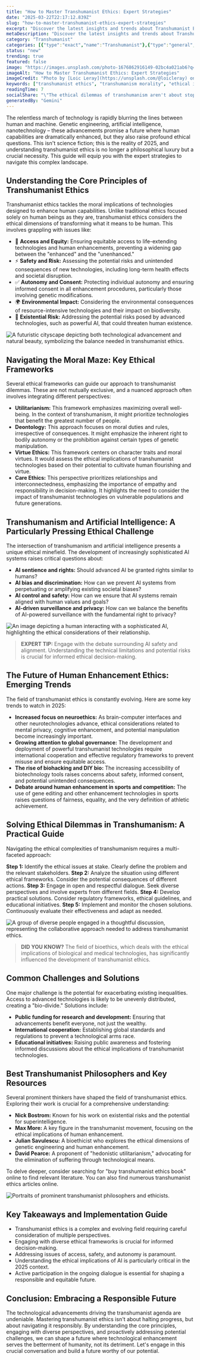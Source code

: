 ```yaml
---
title: "How to Master Transhumanist Ethics: Expert Strategies"
date: "2025-03-22T22:17:12.839Z"
slug: "how-to-master-transhumanist-ethics-expert-strategies"
excerpt: "Discover the latest insights and trends about Transhumanist Ethics. This comprehensive guide covers everything you need to know about Transhumanist Ethics in 2025."
metaDescription: "Discover the latest insights and trends about Transhumanist Ethics. This comprehensive guide covers everything you need to know about Transhumanist Ethics ..."
category: "Transhumanist"
categories: [{"type":"exact","name":"Transhumanist"},{"type":"general","name":"Bioethics"},{"type":"medium","name":"Neuroethics"},{"type":"specific","name":"Brain-Computer Interfaces"},{"type":"niche","name":"Neural Implants"}]
status: "new"
trending: true
featured: false
image: "https://images.unsplash.com/photo-1676862916149-02bc4a021ab6?q=85&w=1200&fit=max&fm=webp&auto=compress"
imageAlt: "How to Master Transhumanist Ethics: Expert Strategies"
imageCredit: "Photo by [Loic Leray](https://unsplash.com/@loicleray) on Unsplash"
keywords: ["transhumanist ethics", "transhumanism morality", "ethical implications of transhumanism", "transhumanist bioethics", "future of human enhancement ethics", "transhumanism and artificial intelligence ethics", "best transhumanist philosophers", "transhumanist ethics articles", "buy transhumanist ethics book", "solving ethical dilemmas in transhumanism"]
readingTime: 7
socialShare: "\"The ethical dilemmas of transhumanism aren't about stopping progress, but about guiding it responsibly.  Our choices today will shape the future of humanity for generations to come.\""
generatedBy: "Gemini"
---
```




The relentless march of technology is rapidly blurring the lines between human and machine.  Genetic engineering, artificial intelligence, nanotechnology – these advancements promise a future where human capabilities are dramatically enhanced, but they also raise profound ethical questions.  This isn't science fiction; this is the reality of 2025, and understanding transhumanist ethics is no longer a philosophical luxury but a crucial necessity. This guide will equip you with the expert strategies to navigate this complex landscape.

## Understanding the Core Principles of Transhumanist Ethics

Transhumanist ethics tackles the moral implications of technologies designed to enhance human capabilities.  Unlike traditional ethics focused solely on human beings as they are, transhumanist ethics considers the ethical dimensions of transforming what it means to be human. This involves grappling with issues like:

* 🔑 **Access and Equity:**  Ensuring equitable access to life-extending technologies and human enhancements, preventing a widening gap between the "enhanced" and the "unenhanced."
* ⚡ **Safety and Risk:**  Assessing the potential risks and unintended consequences of new technologies, including long-term health effects and societal disruption.
* ✅ **Autonomy and Consent:**  Protecting individual autonomy and ensuring informed consent in all enhancement procedures, particularly those involving genetic modifications.
* 🌍 **Environmental Impact:**  Considering the environmental consequences of resource-intensive technologies and their impact on biodiversity.
* 🤔 **Existential Risk:**  Addressing the potential risks posed by advanced technologies, such as powerful AI, that could threaten human existence.

![A futuristic cityscape depicting both technological advancement and natural beauty, symbolizing the balance needed in transhumanist ethics.](https://images.unsplash.com/photo-1658061927507-e135012dbe20?q=85&w=1200&fit=max&fm=webp&auto=compress)

## Navigating the Moral Maze: Key Ethical Frameworks

Several ethical frameworks can guide our approach to transhumanist dilemmas. These are not mutually exclusive, and a nuanced approach often involves integrating different perspectives:

* **Utilitarianism:**  This framework emphasizes maximizing overall well-being.  In the context of transhumanism, it might prioritize technologies that benefit the greatest number of people.
* **Deontology:**  This approach focuses on moral duties and rules, irrespective of consequences.  It might emphasize the inherent right to bodily autonomy or the prohibition against certain types of genetic manipulation.
* **Virtue Ethics:**  This framework centers on character traits and moral virtues.  It would assess the ethical implications of transhumanist technologies based on their potential to cultivate human flourishing and virtue.
* **Care Ethics:**  This perspective prioritizes relationships and interconnectedness, emphasizing the importance of empathy and responsibility in decision-making.  It highlights the need to consider the impact of transhumanist technologies on vulnerable populations and future generations.

##  Transhumanism and Artificial Intelligence: A Particularly Pressing Ethical Challenge

The intersection of transhumanism and artificial intelligence presents a unique ethical minefield.  The development of increasingly sophisticated AI systems raises critical questions about:

* **AI sentience and rights:** Should advanced AI be granted rights similar to humans?
* **AI bias and discrimination:** How can we prevent AI systems from perpetuating or amplifying existing societal biases?
* **AI control and safety:** How can we ensure that AI systems remain aligned with human values and goals?
* **AI-driven surveillance and privacy:** How can we balance the benefits of AI-powered surveillance with the fundamental right to privacy?

![An image depicting a human interacting with a sophisticated AI, highlighting the ethical considerations of their relationship.](https://images.unsplash.com/photo-1676862916149-02bc4a021ab6?q=85&w=1200&fit=max&fm=webp&auto=compress)

> **EXPERT TIP:** Engage with the debate surrounding AI safety and alignment.  Understanding the technical limitations and potential risks is crucial for informed ethical decision-making.

## The Future of Human Enhancement Ethics: Emerging Trends

The field of transhumanist ethics is constantly evolving.  Here are some key trends to watch in 2025:

* **Increased focus on neuroethics:** As brain-computer interfaces and other neurotechnologies advance, ethical considerations related to mental privacy, cognitive enhancement, and potential manipulation become increasingly important.
* **Growing attention to global governance:**  The development and deployment of powerful transhumanist technologies require international cooperation and effective regulatory frameworks to prevent misuse and ensure equitable access.
* **The rise of biohacking and DIY bio:**  The increasing accessibility of biotechnology tools raises concerns about safety, informed consent, and potential unintended consequences.
* **Debate around human enhancement in sports and competition:**  The use of gene editing and other enhancement technologies in sports raises questions of fairness, equality, and the very definition of athletic achievement.

## Solving Ethical Dilemmas in Transhumanism: A Practical Guide

Navigating the ethical complexities of transhumanism requires a multi-faceted approach:

**Step 1:** Identify the ethical issues at stake. Clearly define the problem and the relevant stakeholders.
**Step 2:**  Analyze the situation using different ethical frameworks. Consider the potential consequences of different actions.
**Step 3:**  Engage in open and respectful dialogue.  Seek diverse perspectives and involve experts from different fields.
**Step 4:**  Develop practical solutions.  Consider regulatory frameworks, ethical guidelines, and educational initiatives.
**Step 5:**  Implement and monitor the chosen solutions.  Continuously evaluate their effectiveness and adapt as needed.

![A group of diverse people engaged in a thoughtful discussion, representing the collaborative approach needed to address transhumanist ethics.](https://images.unsplash.com/photo-1597981297796-f69f60b230ca?q=85&w=1200&fit=max&fm=webp&auto=compress)

> **DID YOU KNOW?**  The field of bioethics, which deals with the ethical implications of biological and medical technologies, has significantly influenced the development of transhumanist ethics.

## Common Challenges and Solutions

One major challenge is the potential for exacerbating existing inequalities.  Access to advanced technologies is likely to be unevenly distributed, creating a "bio-divide." Solutions include:

* **Public funding for research and development:** Ensuring that advancements benefit everyone, not just the wealthy.
* **International cooperation:**  Establishing global standards and regulations to prevent a technological arms race.
* **Educational initiatives:** Raising public awareness and fostering informed discussions about the ethical implications of transhumanist technologies.

## Best Transhumanist Philosophers and Key Resources

Several prominent thinkers have shaped the field of transhumanist ethics.  Exploring their work is crucial for a comprehensive understanding:

* **Nick Bostrom:** Known for his work on existential risks and the potential for superintelligence.
* **Max More:** A key figure in the transhumanist movement, focusing on the ethical implications of human enhancement.
* **Julian Savulescu:** A bioethicist who explores the ethical dimensions of genetic engineering and human enhancement.
* **David Pearce:**  A proponent of "hedonistic utilitarianism," advocating for the elimination of suffering through technological means.

To delve deeper, consider searching for "buy transhumanist ethics book" online to find relevant literature. You can also find numerous transhumanist ethics articles online.

![Portraits of prominent transhumanist philosophers and ethicists.](https://images.unsplash.com/photo-1645821522708-898c52901a8c?q=85&w=1200&fit=max&fm=webp&auto=compress)

## Key Takeaways and Implementation Guide

* Transhumanist ethics is a complex and evolving field requiring careful consideration of multiple perspectives.
* Engaging with diverse ethical frameworks is crucial for informed decision-making.
* Addressing issues of access, safety, and autonomy is paramount.
* Understanding the ethical implications of AI is particularly critical in the 2025 context.
* Active participation in the ongoing dialogue is essential for shaping a responsible and equitable future.

## Conclusion:  Embracing a Responsible Future

The technological advancements driving the transhumanist agenda are undeniable.  Mastering transhumanist ethics isn't about halting progress, but about navigating it responsibly. By understanding the core principles, engaging with diverse perspectives, and proactively addressing potential challenges, we can shape a future where technological enhancement serves the betterment of humanity, not its detriment.  Let's engage in this crucial conversation and build a future worthy of our potential.

